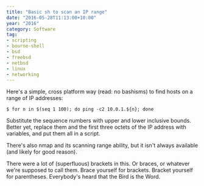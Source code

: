 ```yaml
---
title: "Basic sh to scan an IP range"
date: "2016-05-28T11:13:00+10:00"
year: "2016"
category: Software
tag:
- scripting
- bourne-shell
- bsd
- freebsd
- netbsd
- linux
- networking
---
```

Here's a simple, cross platform way (read: no bashisms) to find hosts on a range of IP addresses:

    $ for n in $(seq 1 100); do ping -c2 10.0.1.${n}; done

Substitute the sequence numbers with upper and lower inclusive bounds. Better yet, replace them and the first three octets of the IP address with variables, and put them all in a script.

There's also nmap and its scanning range ability, but it isn't always available (and likely for good reason).

There were a lot of (superfluous) brackets in this. Or braces, or whatever we're supposed to call them. Brace yourself for brackets. Bracket yourself for parentheses. Everybody's heard that the Bird is the Word.

